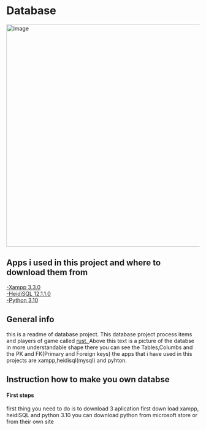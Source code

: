 # Database
<img width="581" alt="image" src="https://user-images.githubusercontent.com/88773240/191476561-c557624c-891d-41b2-99bf-2b5ba6ad6824.png">

<H2>Apps i used in this project and where to download them from</H2>
<A href="https://www.apachefriends.org"> -Xampp 3.3.0 </A> <BR>
<A href="https://www.heidisql.com/download.php"> -HeidiSQL 12.1.1.0 </A> <BR>
<A href="https://www.python.org/downloads/"> -Python 3.10 </A> <BR>

<H2> General info </H2>

this is a readme of database project. This database project process items and players of game called <A href="https://facepunch.com/games/rust"> rust. </A>
Above this text is a picture of the databse in more understandable shape there you can see the Tables,Columbs and the PK and FK(Primary and Foreign keys)
the apps that i have used in this projects are xampp,heidisql(mysql) and pyhton.<BR>
  <H2>Instruction how to make you own databse</H2>
  <H4>First steps</H4>
  first thing you need to do is to download 3 aplication
  first down load xampp, heidiSQL and python 3.10
  you can download python from microsoft store or from their own site
  




